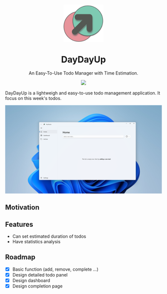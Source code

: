 <p align="center">
  <img width="128" align="center" src="/assets/logo/300x300.png">
</p>

<h1 align="center">
  DayDayUp
</h1>

<p align="center">
  An Easy-To-Use Todo Manager with Time Estimation.
</p>

<p align="center">
  <a style="text-decoration:none" href="https://svgshare.com/i/ZhY.svg" target="_blank">
    <img src="https://svgshare.com/i/ZhY.svg"/>
  </a>
  <!-- <a style="text-decoration:none" href="https://github.com/veler/DevToys/releases" target="_blank">
    <img src="https://img.shields.io/github/release/veler/devtoys.svg?label=Latest%20version" alt="Latest version" />
  </a> -->
  <!-- <a style="text-decoration:none" href="https://community.chocolatey.org/packages/devtoys" target="_blank">
  <img src="https://img.shields.io/chocolatey/v/devtoys?include_prereleases" alt="Chocolatey Version (including pre-releases)"> -->
  </a>
  <!-- <a style="text-decoration:none" href="https://www.microsoft.com/store/apps/9PGCV4V3BK4W" target="_blank">
    <img src="https://img.shields.io/badge/Microsoft%20Store-Download-brightgreen" alt="Store link" />
  </a> -->
  <!-- <a style="text-decoration:none" href="https://devtoys.app" target="_blank">
    <img src="https://img.shields.io/badge/Website-devtoys.app-blue" alt="Website" />
  </a> -->
</p>

DayDayUp is a lightweigh and easy-to-use todo management application. It focus on this week's todos.

<p align="center">
  <img src="/assets/screenshots/1.png">
</p>

## Motivation


## Features

- Can set estimated duration of todos
- Have statistics analysis

## Roadmap

- [x] Basic function (add, remove, complete ...)
- [x] Design detailed todo panel
- [x] Design dashboard
- [x] Design completion page
